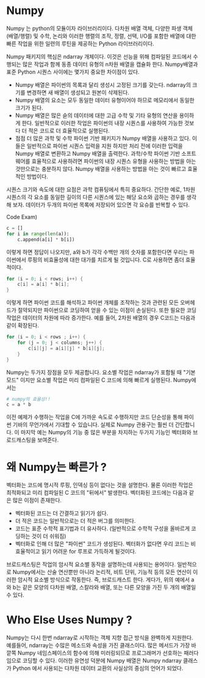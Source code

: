 # <strong> Numpy </strong>
Numpy 는 python의 모듈이자 라이브러리이다. 다차원 배열 객체, 다양한 파생 객체(배열/행렬) 및 수학, 논리와 이러한 행렬의 조작, 정렬, 선택, I/O를 포함한 배열에 대한 빠른 작업을 위한 일련의 루틴을 제공하는 Python 라이브러리이다. 

Numpy 패키지의 핵심은 ndarray 개체이다. 이것은 선능을 위해 컴파일된 코드에서 수행되는 많은 작업과 함께 동종 데이터 유형의 n차원 배열을 캡슐화 한다. Numpy배열과 표준 Python 시퀀스 사이에는 몇가지 중요한 차이점이 있다. 

* Numpy 배열은 파이썬의 목록과 달리 생성시 고정된 크기를 갖는다. ndarray의 크기를 변경하면 새 배열이 생성되고 원본이 삭제된다. 
* Numpy 배열의 요소는 모두 동일한 데이터 유형이어야 하므로 메모리에서 동일한 크기가 된다. 
* Numpy 배열은 많은 숟의 데이터에 대한 고급 수학 및 기타 유형의 연산을 용이하게 한다. 일반적으로 이러한 작업은 파이썬의 내장 시퀀스를 사용하여 가능한 것보다 더 적은 코드로 더 효율적으로 실행된다. 
* 점점 더 많은 과학 및 수학 파이썬 기반 패키지가 Numpy 배열을 사용하고 있다. 이들은 일반적으로 파이썬 시퀀스 입력을 지원 하지만 처리 전에 이러한 입력을 Numpy 배열로 변환하고 Numpy 배열을 출력한다. 과학/수학 파이썬 기반 소프트웨어를 효율적으로 사용하려면 파이썬의 내장 시퀀스 유형을 사용하는 방법을 아는 것만으로는 충분하지 않다. Numpy 배열을 사용하는 방법을 아는 것이 빠르고 효율적인 방법이다. 

시퀀스 크기와 속도에 대한 요점은 과학 컴퓨팅에서 특히 중요하다. 간단한 예로, 1차원 시퀀스의 각 요소를 동일한 길이의 다른 시퀀스에 있는 해당 요소와 곱하는 경우를 생각해 보자. 데이터가 두개의 파이썬 목록에 저장되어 있으면 각 요슈를 반복할 수 있다. 

Code Exam)

```python 
c = []
for i in range(len(a)):
	c.append(a[i] * b[i]) 

```
이렇게 하면 정답이 나오지만, a와 b가 각각 수백만 개의 숫자를 포함한다면 우리는 파이썬에서 루핑의 비효율성에 대한 대가를 치르게 될 것입니다. C로 사용하면 좀더 효율적이다. 

```c
for (i = 0; i < rows; i++) {
	c[i] = a[i] * b[i];
}
```

이렇게 하면 파이썬 코드를 해석하고 파이썬 개체를 조작하는 것과 관련된 모든 오버헤드가 절약되지만 파이썬으로 코딩하여 얻을 수 있는 이점이 손실된다. 또한 필요한 코딩 작업은 데이터의 차원에 따라 증가한다. 예를 들어, 2차원 배열의 경우 C코드는 다음과 같이 확장된다. 
```c
for (i = 0; i < rows ; i++) {
	for (j = 0; j < columns; j++) {
		c[i][j] = a[i][j] * b[i][j];
	}
}
```
Numpy는 두가지 장점을 모두 제공합니다. 요소별 작업은 ndarray가 포함될 때 "기본 모드" 이지만 요소별 작업은 미리 컴파일된 C 코드에 의해 빠르게 실행된다. Numpy에서는 
```python
# numpy의 효율성!!
c = a * b
```
이전 예제가 수행하는 작업을 C에 가까운 속도로 수행하지만 코드 단순성을 통해 파이썬 기바의 무언가에서 기대할 수 있습니다. 실제로 Numpy 관용구는 훨씬 더 간단합니다. 이 마지막 예는 Numpy의 기능 중 많은 부분을 차지하는 두가지 기능인 벡터화와 브로드캐스팅을 보여준다. 


# <strong> 왜 Numpy는 빠른가 ?</strong> 

벡터화는 코드에 명시적 루핑, 인덱싱 등이 없다는 것을 설명한다. 물론 이러한 작업은 최적화되고 미리 컴파일된 C 코드의 "뒤에서" 발생한다. 벡터화된 코드에는 다음과 같은 많은 이점이 존재한다. 

* 벡터화된 코드는 더 간결하고 읽기가 쉽다. 
* 더 적은 코드는 일반적으로는 더 적은 버그를 의미한다. 
* 코드는 표준 수학적 표기법과 더 유사하다. (일반적으로 수학적 구성을 올바르게 코딩하는 것이 더 쉬워짐) 
* 벡터화로 인해 더 많은 "파이썬" 코드가 생성된다. 벡터화가 없다면 우리 코드는 비효율적이고 읽기 어려운 for 루프로 가득하게 될것이다. 

브로드캐스팅은 작업의 암시적 요소별 동작을 설명하는데 사용되는 용어이다. 일반적으로 Numpy에서는 산술 연산뿐만 아니라 논리적, 비트 단위, 기능적 등의 모든 연산이 이러한 암시적 요소별 방식으로 작동한다. 즉, 브로드캐스트 한다. 게다가, 위의 예에서 a와 b는 같은 모양의 다차원 배열, 스칼라와 배열, 또는 다른 모양을 가진 두 개의 배열일 수 있다. 

# <strong>Who Else Uses Numpy ?</strong>
Numpy는 다시 한번 ndarray로 시작하는 객체 지향 접근 방식을 완벽하게 지원한다. 예를들어, ndarray는 수많은 메소드와 속성을 가진 클래스이다. 많은 메서드가 가장 바깥쪽 Numpy 네임스페이스의 함수에 의해 미러링되므로 프로그래머가 선호하는 패러다임으로 코딩할 수 있다. 이러한 유연성 덕분에 Numpy 배열은  Numpy ndarray 클래스가 Python 에서 사용되는 다차원 데이터 교환의 사실상의 중심의 언어가 되었다. 









